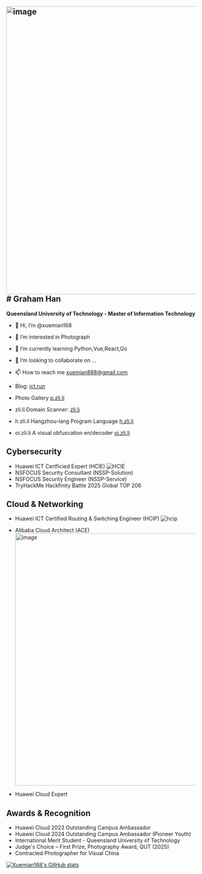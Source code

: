 <img width="1082" height="766" alt="image" src="https://github.com/user-attachments/assets/e433a0b8-ceda-42f3-9a2a-670f47add35f" /># Graham Han
---
**Queensland University of Technology - Master of Information Technology**

- 👋 Hi, I’m @xuemian168
- 👀 I’m interested in Photograph
- 🌱 I’m currently learning Python,Vue,React,Go
- 💞️ I’m looking to collaborate on ...
- 📫 How to reach me xuemian888@gmail.com

- Blog: [ict.run](https://www.ict.run/)
- Photo Gallery [p.zli.li](https://p.zli.li)
- zli.li Domain Scanner: [zli.li](https://p.ict.run)
- h.zli.li Hangzhou-lang Program Language [h.zli.li](https://h.zli.li/)
- oi.zli.li A visual obfuscation en/decoder [oi.zli.li](https://oi.zli.li/)

## Cybersecurity

- Huawei ICT Certficied Expert (HCIE)
  ![HCIE](https://www.ict.run/api/uploads/images/0b712e05-0dec-4e0b-847c-eb76f02188c0.jpg)
- NSFOCUS Security Consultant (NSSP-Solution)
- NSFOCUS Security Engineer (NSSP-Service)
- TryHackMe Hackfinity Battle 2025 Global TOP 206

## Cloud & Networking

- Huawei ICT Certified Routing & Switching Engineer (HCIP)
  ![hcip](https://www.ict.run/api/uploads/images/d4a6e6bc-60b5-4c49-a995-71f503cb84c1.jpg)
- Alibaba Cloud Architect (ACE)
  <img width="1000" height="671" alt="image" src="https://github.com/user-attachments/assets/fc062d14-8ae6-4fb2-8957-ada4b0f702e3" />

- Huawei Cloud Expert

## Awards & Recognition
- Huawei Cloud 2023 Outstanding Campus Ambassador
- Huawei Cloud 2024 Outstanding Campus Ambassador (Pioneer Youth)
- International Merit Student - Queensland University of Technology
- Judge's Choice – First Prize, Photography Award, QUT (2025)
- Contracted Photographer for Visual China

[![Xuemian168's GitHub stats](https://github-readme-stats.vercel.app/api?username=xuemian168)](https://github.com/anuraghazra/github-readme-stats)
